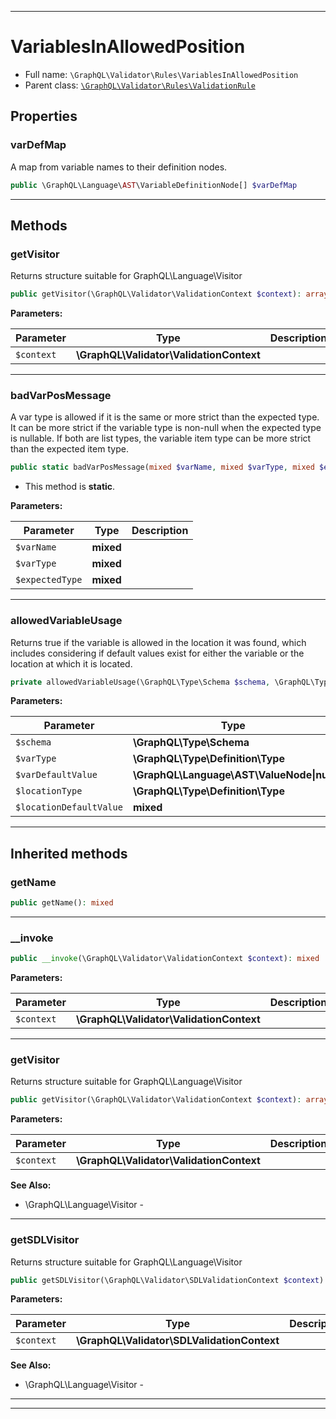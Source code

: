 ***

# VariablesInAllowedPosition

* Full name: `\GraphQL\Validator\Rules\VariablesInAllowedPosition`
* Parent class: [`\GraphQL\Validator\Rules\ValidationRule`](./ValidationRule.md)

## Properties

### varDefMap

A map from variable names to their definition nodes.

```php
public \GraphQL\Language\AST\VariableDefinitionNode[] $varDefMap
```

***

## Methods

### getVisitor

Returns structure suitable for GraphQL\Language\Visitor

```php
public getVisitor(\GraphQL\Validator\ValidationContext $context): array
```

**Parameters:**

| Parameter | Type | Description |
|-----------|------|-------------|
| `$context` | **\GraphQL\Validator\ValidationContext** |  |

***

### badVarPosMessage

A var type is allowed if it is the same or more strict than the expected
type. It can be more strict if the variable type is non-null when the
expected type is nullable. If both are list types, the variable item type can
be more strict than the expected item type.

```php
public static badVarPosMessage(mixed $varName, mixed $varType, mixed $expectedType): mixed
```

* This method is **static**.

**Parameters:**

| Parameter | Type | Description |
|-----------|------|-------------|
| `$varName` | **mixed** |  |
| `$varType` | **mixed** |  |
| `$expectedType` | **mixed** |  |

***

### allowedVariableUsage

Returns true if the variable is allowed in the location it was found,
which includes considering if default values exist for either the variable
or the location at which it is located.

```php
private allowedVariableUsage(\GraphQL\Type\Schema $schema, \GraphQL\Type\Definition\Type $varType, \GraphQL\Language\AST\ValueNode|null $varDefaultValue, \GraphQL\Type\Definition\Type $locationType, mixed $locationDefaultValue): bool
```

**Parameters:**

| Parameter | Type | Description |
|-----------|------|-------------|
| `$schema` | **\GraphQL\Type\Schema** |  |
| `$varType` | **\GraphQL\Type\Definition\Type** |  |
| `$varDefaultValue` | **\GraphQL\Language\AST\ValueNode&#124;null** |  |
| `$locationType` | **\GraphQL\Type\Definition\Type** |  |
| `$locationDefaultValue` | **mixed** |  |

***

## Inherited methods

### getName

```php
public getName(): mixed
```

***

### __invoke

```php
public __invoke(\GraphQL\Validator\ValidationContext $context): mixed
```

**Parameters:**

| Parameter | Type | Description |
|-----------|------|-------------|
| `$context` | **\GraphQL\Validator\ValidationContext** |  |

***

### getVisitor

Returns structure suitable for GraphQL\Language\Visitor

```php
public getVisitor(\GraphQL\Validator\ValidationContext $context): array
```

**Parameters:**

| Parameter | Type | Description |
|-----------|------|-------------|
| `$context` | **\GraphQL\Validator\ValidationContext** |  |

**See Also:**

* \GraphQL\Language\Visitor -

***

### getSDLVisitor

Returns structure suitable for GraphQL\Language\Visitor

```php
public getSDLVisitor(\GraphQL\Validator\SDLValidationContext $context): array
```

**Parameters:**

| Parameter | Type | Description |
|-----------|------|-------------|
| `$context` | **\GraphQL\Validator\SDLValidationContext** |  |

**See Also:**

* \GraphQL\Language\Visitor -

***


***

